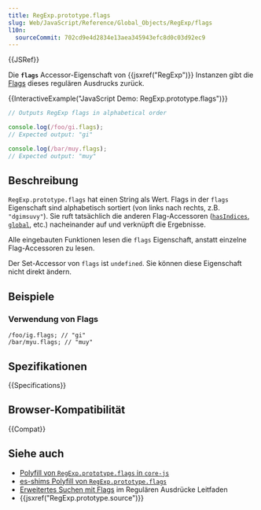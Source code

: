 ```yaml
---
title: RegExp.prototype.flags
slug: Web/JavaScript/Reference/Global_Objects/RegExp/flags
l10n:
  sourceCommit: 702cd9e4d2834e13aea345943efc8d0c03d92ec9
---
```


{{JSRef}}

Die **`flags`** Accessor-Eigenschaft von {{jsxref("RegExp")}} Instanzen gibt die [Flags](/de/docs/Web/JavaScript/Guide/Regular_expressions#advanced_searching_with_flags) dieses regulären Ausdrucks zurück.

{{InteractiveExample("JavaScript Demo: RegExp.prototype.flags")}}

```js interactive-example
// Outputs RegExp flags in alphabetical order

console.log(/foo/gi.flags);
// Expected output: "gi"

console.log(/bar/muy.flags);
// Expected output: "muy"
```

## Beschreibung

`RegExp.prototype.flags` hat einen String als Wert. Flags in der `flags` Eigenschaft sind alphabetisch sortiert (von links nach rechts, z.B. `"dgimsuvy"`). Sie ruft tatsächlich die anderen Flag-Accessoren ([`hasIndices`](/de/docs/Web/JavaScript/Reference/Global_Objects/RegExp/hasIndices), [`global`](/de/docs/Web/JavaScript/Reference/Global_Objects/RegExp/global), etc.) nacheinander auf und verknüpft die Ergebnisse.

Alle eingebauten Funktionen lesen die `flags` Eigenschaft, anstatt einzelne Flag-Accessoren zu lesen.

Der Set-Accessor von `flags` ist `undefined`. Sie können diese Eigenschaft nicht direkt ändern.

## Beispiele

### Verwendung von Flags

```js-nolint
/foo/ig.flags; // "gi"
/bar/myu.flags; // "muy"
```

## Spezifikationen

{{Specifications}}

## Browser-Kompatibilität

{{Compat}}

## Siehe auch

- [Polyfill von `RegExp.prototype.flags` in `core-js`](https://github.com/zloirock/core-js#ecmascript-string-and-regexp)
- [es-shims Polyfill von `RegExp.prototype.flags`](https://www.npmjs.com/package/regexp.prototype.flags)
- [Erweitertes Suchen mit Flags](/de/docs/Web/JavaScript/Guide/Regular_expressions#advanced_searching_with_flags) im Regulären Ausdrücke Leitfaden
- {{jsxref("RegExp.prototype.source")}}
